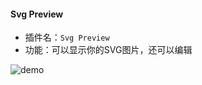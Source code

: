 #### Svg Preview

- 插件名：`Svg Preview`
- 功能：可以显示你的SVG图片，还可以编辑

![demo](https://downloadflies.com//blog-img/1460000040766164)